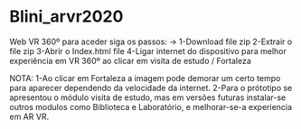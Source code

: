 # Blini_arvr2020
Web VR 360º para aceder siga os passos:    ->
1-Download file zip
2-Extrair o file zip
3-Abrir o Index.html file
4-Ligar internet do dispositivo para melhor experiência em VR 360º ao clicar em visita de estudo / Fortaleza 

NOTA: 
      1-Ao clicar em Fortaleza a imagem pode demorar um certo tempo para aparecer dependendo da velocidade da internet.
      2-Para o prótotipo se apresentou o módulo visita de estudo, mas em versões futuras instalar-se outros modulos como Biblioteca e Laboratório, e melhorar-se-a         experiencia em AR VR.
